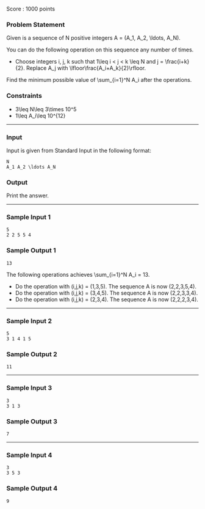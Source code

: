 Score : 1000 points

### Problem Statement

Given is a sequence of N positive integers A = (A\_1, A\_2, \ldots, A\_N).

You can do the following operation on this sequence any number of times.

* Choose integers i, j, k such that 1\leq i < j < k \leq N and j = \frac{i+k}{2}. Replace A\_j with \lfloor\frac{A\_i+A\_k}{2}\rfloor.

Find the minimum possible value of \sum\_{i=1}^N A\_i after the operations.

### Constraints

* 3\leq N\leq 3\times 10^5
* 1\leq A\_i\leq 10^{12}

---

### Input

Input is given from Standard Input in the following format:

```
N
A_1 A_2 \ldots A_N
```

### Output

Print the answer.

---

### Sample Input 1

```
5
2 2 5 5 4
```

### Sample Output 1

```
13
```

The following operations achieves \sum\_{i=1}^N A\_i = 13.

* Do the operation with (i,j,k) = (1,3,5). The sequence A is now (2,2,3,5,4).
* Do the operation with (i,j,k) = (3,4,5). The sequence A is now (2,2,3,3,4).
* Do the operation with (i,j,k) = (2,3,4). The sequence A is now (2,2,2,3,4).

---

### Sample Input 2

```
5
3 1 4 1 5
```

### Sample Output 2

```
11
```

---

### Sample Input 3

```
3
3 1 3
```

### Sample Output 3

```
7
```

---

### Sample Input 4

```
3
3 5 3
```

### Sample Output 4

```
9
```